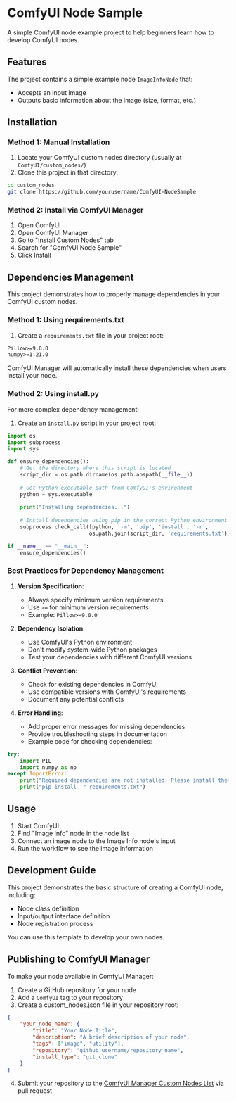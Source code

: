 # ComfyUI Node Sample

A simple ComfyUI node example project to help beginners learn how to develop ComfyUI nodes.

## Features

The project contains a simple example node `ImageInfoNode` that:
- Accepts an input image
- Outputs basic information about the image (size, format, etc.)

## Installation

### Method 1: Manual Installation
1. Locate your ComfyUI custom nodes directory (usually at `ComfyUI/custom_nodes/`)
2. Clone this project in that directory:
```bash
cd custom_nodes
git clone https://github.com/yourusername/ComfyUI-NodeSample
```

### Method 2: Install via ComfyUI Manager
1. Open ComfyUI
2. Open ComfyUI Manager
3. Go to "Install Custom Nodes" tab
4. Search for "ComfyUI Node Sample"
5. Click Install

## Dependencies Management

This project demonstrates how to properly manage dependencies in your ComfyUI custom nodes.

### Method 1: Using requirements.txt
1. Create a `requirements.txt` file in your project root:
```txt
Pillow>=9.0.0
numpy>=1.21.0
```
ComfyUI Manager will automatically install these dependencies when users install your node.

### Method 2: Using install.py
For more complex dependency management:

1. Create an `install.py` script in your project root:
```python
import os
import subprocess
import sys

def ensure_dependencies():
    # Get the directory where this script is located
    script_dir = os.path.dirname(os.path.abspath(__file__))
    
    # Get Python executable path from ComfyUI's environment
    python = sys.executable
    
    print("Installing dependencies...")
    
    # Install dependencies using pip in the correct Python environment
    subprocess.check_call([python, '-m', 'pip', 'install', '-r', 
                          os.path.join(script_dir, 'requirements.txt')])

if __name__ == "__main__":
    ensure_dependencies()
```

### Best Practices for Dependency Management
1. **Version Specification**:
   - Always specify minimum version requirements
   - Use `>=` for minimum version requirements
   - Example: `Pillow>=9.0.0`

2. **Dependency Isolation**:
   - Use ComfyUI's Python environment
   - Don't modify system-wide Python packages
   - Test your dependencies with different ComfyUI versions

3. **Conflict Prevention**:
   - Check for existing dependencies in ComfyUI
   - Use compatible versions with ComfyUI's requirements
   - Document any potential conflicts

4. **Error Handling**:
   - Add proper error messages for missing dependencies
   - Provide troubleshooting steps in documentation
   - Example code for checking dependencies:
```python
try:
    import PIL
    import numpy as np
except ImportError:
    print("Required dependencies are not installed. Please install them using:")
    print("pip install -r requirements.txt")
```

## Usage

1. Start ComfyUI
2. Find "Image Info" node in the node list
3. Connect an image node to the Image Info node's input
4. Run the workflow to see the image information

## Development Guide

This project demonstrates the basic structure of creating a ComfyUI node, including:
- Node class definition
- Input/output interface definition
- Node registration process

You can use this template to develop your own nodes.

## Publishing to ComfyUI Manager

To make your node available in ComfyUI Manager:

1. Create a GitHub repository for your node
2. Add a `ComfyUI` tag to your repository
3. Create a custom_nodes.json file in your repository root:
```json
{
    "your_node_name": {
        "title": "Your Node Title",
        "description": "A brief description of your node",
        "tags": ["image", "utility"],
        "repository": "github_username/repository_name",
        "install_type": "git_clone"
    }
}
```
4. Submit your repository to the [ComfyUI Manager Custom Nodes List](https://github.com/ltdrdata/ComfyUI-Manager/blob/main/custom-node-list.json) via pull request 